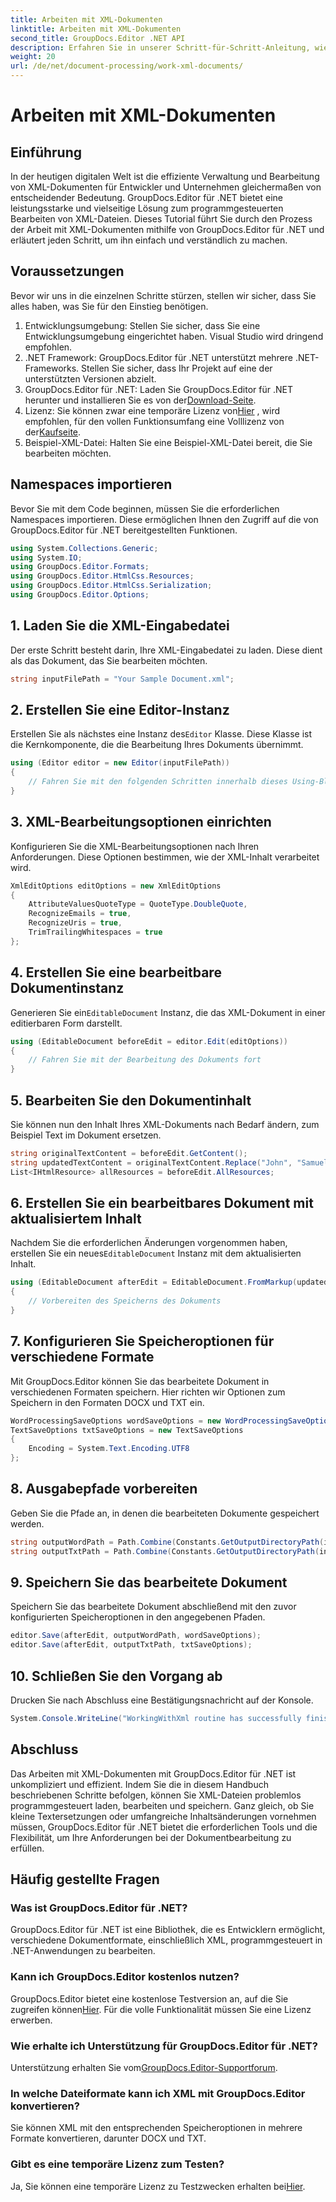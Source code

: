 ```yaml
---
title: Arbeiten mit XML-Dokumenten
linktitle: Arbeiten mit XML-Dokumenten
second_title: GroupDocs.Editor .NET API
description: Erfahren Sie in unserer Schritt-für-Schritt-Anleitung, wie Sie XML-Dokumente mit GroupDocs.Editor für .NET effizient bearbeiten. Dabei werden alle wichtigen Schritte und Optionen behandelt.
weight: 20
url: /de/net/document-processing/work-xml-documents/
---
```


# Arbeiten mit XML-Dokumenten

## Einführung
In der heutigen digitalen Welt ist die effiziente Verwaltung und Bearbeitung von XML-Dokumenten für Entwickler und Unternehmen gleichermaßen von entscheidender Bedeutung. GroupDocs.Editor für .NET bietet eine leistungsstarke und vielseitige Lösung zum programmgesteuerten Bearbeiten von XML-Dateien. Dieses Tutorial führt Sie durch den Prozess der Arbeit mit XML-Dokumenten mithilfe von GroupDocs.Editor für .NET und erläutert jeden Schritt, um ihn einfach und verständlich zu machen.
## Voraussetzungen
Bevor wir uns in die einzelnen Schritte stürzen, stellen wir sicher, dass Sie alles haben, was Sie für den Einstieg benötigen.
1. Entwicklungsumgebung: Stellen Sie sicher, dass Sie eine Entwicklungsumgebung eingerichtet haben. Visual Studio wird dringend empfohlen.
2. .NET Framework: GroupDocs.Editor für .NET unterstützt mehrere .NET-Frameworks. Stellen Sie sicher, dass Ihr Projekt auf eine der unterstützten Versionen abzielt.
3.  GroupDocs.Editor für .NET: Laden Sie GroupDocs.Editor für .NET herunter und installieren Sie es von der[Download-Seite](https://releases.groupdocs.com/editor/net/).
4.  Lizenz: Sie können zwar eine temporäre Lizenz von[Hier](https://purchase.groupdocs.com/temporary-license/) , wird empfohlen, für den vollen Funktionsumfang eine Volllizenz von der[Kaufseite](https://purchase.groupdocs.com/buy).
5. Beispiel-XML-Datei: Halten Sie eine Beispiel-XML-Datei bereit, die Sie bearbeiten möchten.
## Namespaces importieren
Bevor Sie mit dem Code beginnen, müssen Sie die erforderlichen Namespaces importieren. Diese ermöglichen Ihnen den Zugriff auf die von GroupDocs.Editor für .NET bereitgestellten Funktionen.
```csharp
using System.Collections.Generic;
using System.IO;
using GroupDocs.Editor.Formats;
using GroupDocs.Editor.HtmlCss.Resources;
using GroupDocs.Editor.HtmlCss.Serialization;
using GroupDocs.Editor.Options;
```
## 1. Laden Sie die XML-Eingabedatei
Der erste Schritt besteht darin, Ihre XML-Eingabedatei zu laden. Diese dient als das Dokument, das Sie bearbeiten möchten.
```csharp
string inputFilePath = "Your Sample Document.xml";
```
## 2. Erstellen Sie eine Editor-Instanz
 Erstellen Sie als nächstes eine Instanz des`Editor` Klasse. Diese Klasse ist die Kernkomponente, die die Bearbeitung Ihres Dokuments übernimmt.
```csharp
using (Editor editor = new Editor(inputFilePath))
{
    // Fahren Sie mit den folgenden Schritten innerhalb dieses Using-Blocks fort
}
```
## 3. XML-Bearbeitungsoptionen einrichten
Konfigurieren Sie die XML-Bearbeitungsoptionen nach Ihren Anforderungen. Diese Optionen bestimmen, wie der XML-Inhalt verarbeitet wird.
```csharp
XmlEditOptions editOptions = new XmlEditOptions
{
    AttributeValuesQuoteType = QuoteType.DoubleQuote,
    RecognizeEmails = true,
    RecognizeUris = true,
    TrimTrailingWhitespaces = true
};
```
## 4. Erstellen Sie eine bearbeitbare Dokumentinstanz
 Generieren Sie ein`EditableDocument` Instanz, die das XML-Dokument in einer editierbaren Form darstellt.
```csharp
using (EditableDocument beforeEdit = editor.Edit(editOptions))
{
    // Fahren Sie mit der Bearbeitung des Dokuments fort
}
```
## 5. Bearbeiten Sie den Dokumentinhalt
Sie können nun den Inhalt Ihres XML-Dokuments nach Bedarf ändern, zum Beispiel Text im Dokument ersetzen.
```csharp
string originalTextContent = beforeEdit.GetContent();
string updatedTextContent = originalTextContent.Replace("John", "Samuel");
List<IHtmlResource> allResources = beforeEdit.AllResources;
```
## 6. Erstellen Sie ein bearbeitbares Dokument mit aktualisiertem Inhalt
 Nachdem Sie die erforderlichen Änderungen vorgenommen haben, erstellen Sie ein neues`EditableDocument` Instanz mit dem aktualisierten Inhalt.
```csharp
using (EditableDocument afterEdit = EditableDocument.FromMarkup(updatedTextContent, allResources))
{
    // Vorbereiten des Speicherns des Dokuments
}
```
## 7. Konfigurieren Sie Speicheroptionen für verschiedene Formate
Mit GroupDocs.Editor können Sie das bearbeitete Dokument in verschiedenen Formaten speichern. Hier richten wir Optionen zum Speichern in den Formaten DOCX und TXT ein.
```csharp
WordProcessingSaveOptions wordSaveOptions = new WordProcessingSaveOptions(WordProcessingFormats.Docx);
TextSaveOptions txtSaveOptions = new TextSaveOptions
{
    Encoding = System.Text.Encoding.UTF8
};
```
## 8. Ausgabepfade vorbereiten
Geben Sie die Pfade an, in denen die bearbeiteten Dokumente gespeichert werden.
```csharp
string outputWordPath = Path.Combine(Constants.GetOutputDirectoryPath(inputFilePath), Path.GetFileNameWithoutExtension(inputFilePath) + ".docx");
string outputTxtPath = Path.Combine(Constants.GetOutputDirectoryPath(inputFilePath), Path.GetFileNameWithoutExtension(inputFilePath) + ".txt");
```
## 9. Speichern Sie das bearbeitete Dokument
Speichern Sie das bearbeitete Dokument abschließend mit den zuvor konfigurierten Speicheroptionen in den angegebenen Pfaden.
```csharp
editor.Save(afterEdit, outputWordPath, wordSaveOptions);
editor.Save(afterEdit, outputTxtPath, txtSaveOptions);
```
## 10. Schließen Sie den Vorgang ab
Drucken Sie nach Abschluss eine Bestätigungsnachricht auf der Konsole.
```csharp
System.Console.WriteLine("WorkingWithXml routine has successfully finished");
```
## Abschluss
Das Arbeiten mit XML-Dokumenten mit GroupDocs.Editor für .NET ist unkompliziert und effizient. Indem Sie die in diesem Handbuch beschriebenen Schritte befolgen, können Sie XML-Dateien problemlos programmgesteuert laden, bearbeiten und speichern. Ganz gleich, ob Sie kleine Textersetzungen oder umfangreiche Inhaltsänderungen vornehmen müssen, GroupDocs.Editor für .NET bietet die erforderlichen Tools und die Flexibilität, um Ihre Anforderungen bei der Dokumentbearbeitung zu erfüllen.
## Häufig gestellte Fragen
### Was ist GroupDocs.Editor für .NET?
GroupDocs.Editor für .NET ist eine Bibliothek, die es Entwicklern ermöglicht, verschiedene Dokumentformate, einschließlich XML, programmgesteuert in .NET-Anwendungen zu bearbeiten.
### Kann ich GroupDocs.Editor kostenlos nutzen?
 GroupDocs.Editor bietet eine kostenlose Testversion an, auf die Sie zugreifen können[Hier](https://releases.groupdocs.com/). Für die volle Funktionalität müssen Sie eine Lizenz erwerben.
### Wie erhalte ich Unterstützung für GroupDocs.Editor für .NET?
 Unterstützung erhalten Sie vom[GroupDocs.Editor-Supportforum](https://forum.groupdocs.com/c/editor/20).
### In welche Dateiformate kann ich XML mit GroupDocs.Editor konvertieren?
Sie können XML mit den entsprechenden Speicheroptionen in mehrere Formate konvertieren, darunter DOCX und TXT.
### Gibt es eine temporäre Lizenz zum Testen?
 Ja, Sie können eine temporäre Lizenz zu Testzwecken erhalten bei[Hier](https://purchase.groupdocs.com/temporary-license/).